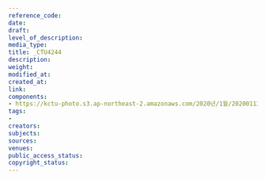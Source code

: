 ```yaml
---
reference_code: 
date: 
draft: 
level_of_description: 
media_type: 
title: _CTU4244
description: 
weight: 
modified_at: 
created_at: 
link: 
components:
- https://kctu-photo.s3.ap-northeast-2.amazonaws.com/2020년/1월/20200113_문중원+열사+상여+청와대+행진+7일차/_CTU4244.jpg
tags:
- 
creators: 
subjects: 
sources: 
venues: 
public_access_status: 
copyright_status: 
---
```

